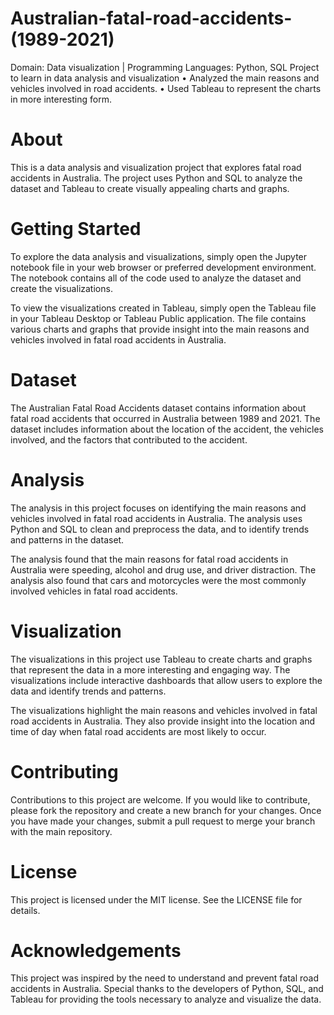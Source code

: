 # Australian-fatal-road-accidents-(1989-2021)
Domain: Data visualization | Programming Languages: Python,  SQL Project to learn in data analysis and visualization • Analyzed the main reasons and vehicles involved in road  accidents. • Used Tableau to represent the charts in more interesting form.
# About
This is a data analysis and visualization project that explores fatal road accidents in Australia. The project uses Python and SQL to analyze the dataset and Tableau to create visually appealing charts and graphs.

# Getting Started
To explore the data analysis and visualizations, simply open the Jupyter notebook file in your web browser or preferred development environment. The notebook contains all of the code used to analyze the dataset and create the visualizations.

To view the visualizations created in Tableau, simply open the Tableau file in your Tableau Desktop or Tableau Public application. The file contains various charts and graphs that provide insight into the main reasons and vehicles involved in fatal road accidents in Australia.

# Dataset
The Australian Fatal Road Accidents dataset contains information about fatal road accidents that occurred in Australia between 1989 and 2021. The dataset includes information about the location of the accident, the vehicles involved, and the factors that contributed to the accident.

# Analysis
The analysis in this project focuses on identifying the main reasons and vehicles involved in fatal road accidents in Australia. The analysis uses Python and SQL to clean and preprocess the data, and to identify trends and patterns in the dataset.

The analysis found that the main reasons for fatal road accidents in Australia were speeding, alcohol and drug use, and driver distraction. The analysis also found that cars and motorcycles were the most commonly involved vehicles in fatal road accidents.

# Visualization
The visualizations in this project use Tableau to create charts and graphs that represent the data in a more interesting and engaging way. The visualizations include interactive dashboards that allow users to explore the data and identify trends and patterns.

The visualizations highlight the main reasons and vehicles involved in fatal road accidents in Australia. They also provide insight into the location and time of day when fatal road accidents are most likely to occur.

# Contributing
Contributions to this project are welcome. If you would like to contribute, please fork the repository and create a new branch for your changes. Once you have made your changes, submit a pull request to merge your branch with the main repository.

# License
This project is licensed under the MIT license. See the LICENSE file for details.

# Acknowledgements
This project was inspired by the need to understand and prevent fatal road accidents in Australia. Special thanks to the developers of Python, SQL, and Tableau for providing the tools necessary to analyze and visualize the data.

